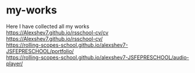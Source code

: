 # my-works
Here I have collected all my works <br/>
https://Alexshev7.github.io/rsschool-cv/cv <br/>
https://Alexshev7.github.io/rsschool-cv/ <br/>
https://rolling-scopes-school.github.io/alexshev7-JSFEPRESCHOOL/portfolio/ <br/>
https://rolling-scopes-school.github.io/alexshev7-JSFEPRESCHOOL/audio-player/
